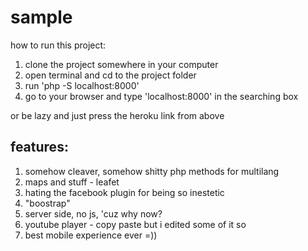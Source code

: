 # sample

how to run this project:
  1. clone the project somewhere in your computer
  2. open terminal and cd to the project folder
  3. run 'php -S localhost:8000'
  4. go to your browser and type 'localhost:8000' in the searching box
  
or be lazy and just press the heroku link from above

## features:
 1. somehow cleaver, somehow shitty php methods for multilang
 2. maps and stuff - leafet
 3. hating the facebook plugin for being so inestetic
 4. "boostrap"
 5. server side, no js, 'cuz why now?
 6. youtube player - copy paste but i edited some of it so 
 7. best mobile experience ever =))
